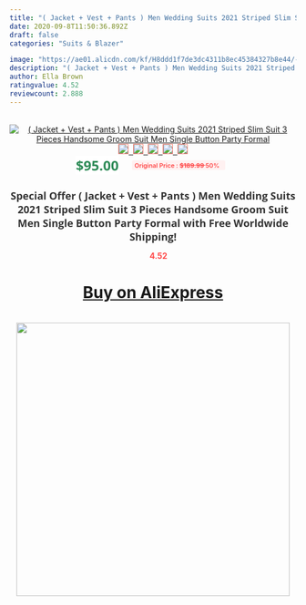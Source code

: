 ```yaml
---
title: "( Jacket + Vest + Pants ) Men Wedding Suits 2021 Striped Slim Suit 3 Pieces Handsome Groom Suit Men Single Button Party Formal"
date: 2020-09-8T11:50:36.892Z
draft: false
categories: "Suits & Blazer"

image: "https://ae01.alicdn.com/kf/H8ddd1f7de3dc4311b8ec45384327b8e44/-Jacket-Vest-Pants-Men-Wedding-Suits-2021-Striped-Slim-Suit-3-Pieces-Handsome-Groom-Suit.jpg"
description: "( Jacket + Vest + Pants ) Men Wedding Suits 2021 Striped Slim Suit 3 Pieces Handsome Groom Suit Men Single Button Party Formal"
author: Ella Brown
ratingvalue: 4.52
reviewcount: 2.888
---
```

<br>
<div style="text-align: center;">
<a href="https://s.click.aliexpress.com/e/_AX1EMl" target="_blank" rel="nofollow noopener noreferrer"><img alt="( Jacket + Vest + Pants ) Men Wedding Suits 2021 Striped Slim Suit 3 Pieces Handsome Groom Suit Men Single Button Party Formal" class="magnifier-image" src="https://ae01.alicdn.com/kf/H8ddd1f7de3dc4311b8ec45384327b8e44/-Jacket-Vest-Pants-Men-Wedding-Suits-2021-Striped-Slim-Suit-3-Pieces-Handsome-Groom-Suit.jpg_640x640.jpg">
<br>
<img style="border:1px solid salmon" src="https://ae01.alicdn.com/kf/H8ddd1f7de3dc4311b8ec45384327b8e44/-Jacket-Vest-Pants-Men-Wedding-Suits-2021-Striped-Slim-Suit-3-Pieces-Handsome-Groom-Suit.jpg_120x120.jpg">&nbsp;&nbsp;<img style="border:1px solid salmon" src="https://ae01.alicdn.com/kf/H998349aaa8b949f2b1603f7c91418d3eP/-Jacket-Vest-Pants-Men-Wedding-Suits-2021-Striped-Slim-Suit-3-Pieces-Handsome-Groom-Suit.jpg_120x120.jpg">&nbsp;&nbsp;<img style="border:1px solid salmon" src="https://ae01.alicdn.com/kf/H13d70cb8a9e34e00a8a1e40fea7032ffv/-Jacket-Vest-Pants-Men-Wedding-Suits-2021-Striped-Slim-Suit-3-Pieces-Handsome-Groom-Suit.jpg_120x120.jpg">&nbsp;&nbsp;<img style="border:1px solid salmon" src="https://ae01.alicdn.com/kf/Haef869d18658472d8c6a9b2a056fe32au/-Jacket-Vest-Pants-Men-Wedding-Suits-2021-Striped-Slim-Suit-3-Pieces-Handsome-Groom-Suit.jpg_120x120.jpg">&nbsp;&nbsp;<img style="border:1px solid salmon" src="https://ae01.alicdn.com/kf/H7ce33aad39c24f53aa7fb1373eeecdfdL/-Jacket-Vest-Pants-Men-Wedding-Suits-2021-Striped-Slim-Suit-3-Pieces-Handsome-Groom-Suit.jpg_120x120.jpg"></a></div><br0>
<div style="text-align: center;"><span style="background-color: white; border: 0px; box-sizing: border-box; color: seagreen; display: inline-block; font-family: &quot;open sans&quot; , &quot;arial&quot; , &quot;helvetica&quot; , sans-serif , &quot;heiti&quot;; font-size: 24px; font-stretch: inherit; font-weight: 700; line-height: inherit; margin: 0px 10px 0px 0px; padding: 0px; vertical-align: middle;">$95.00 </span>
<span style="background: rgb(255 , 241 , 241); border-radius: 3px; border: 0px; box-sizing: border-box; color: #ff4747; display: inline-block; font-family: inherit; font-size: 12px; font-stretch: inherit; font-style: inherit; font-variant: inherit; font-weight: 600; line-height: inherit; margin: 0px; padding: 2px 5px; transform: scale(0.9); vertical-align: middle;">Original Price : <b style="text-decoration: line-through;">$189.99 </b> 50%&nbsp;&nbsp;</span></div>
<h1 style="color: #333333; display: inline-block; font-family: &quot;open sans&quot; , &quot;arial&quot; , &quot;helvetica&quot; , sans-serif , &quot;heiti&quot;; font-size: 18px; font-stretch: inherit; font-weight: 700; text-align: center;">Special Offer ( Jacket + Vest + Pants ) Men Wedding Suits 2021 Striped Slim Suit 3 Pieces Handsome Groom Suit Men Single Button Party Formal with Free Worldwide Shipping!</h1>
<div style="color: #ff4747; text-align: center;">
<img src="https://4.bp.blogspot.com/-M0ZcTcb-5uY/XleCXlxnR4I/AAAAAAAAAEc/OrjgMkXV1oMQFaCRZj5HQwOCBcu3w1FegCPcBGAYYCw/s1600/star.png" style="height: 15px;">&nbsp;<b>4.52</b></div>
<div class="button_cont" align="center"><a class="buynow_a" href="https://s.click.aliexpress.com/e/_AX1EMl" target="_blank" rel="nofollow noopener noreferrer"><H1>Buy on AliExpress</H1></a></div><br>
<div class="separator" style="clear: both; text-align: center;">
<img src="https://lh3.googleusercontent.com/-pTy5HemUv9M/XlePHvY0dAI/AAAAAAAAAE4/0nX5iRUoIWY8eMW9Dpxeirr157OZliDIgCLcBGAsYHQ/s1600/badge.gif" width="480">
</div>
